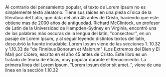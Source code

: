 Al contrario del pensamiento popular, el texto de Lorem Ipsum no es simplemente texto aleatorio.
Tiene sus raices en una pieza cl´sica de la literatura del Latin, que data del año 45 antes de
Cristo, haciendo que este obtiene mas de 2000 años de antiguedad. Richard McClintock, un profesor
de Latin de la Universidad de Hampden-Sydney en Virginia, encontró una de las palabras más 
oscuras de la lengua del latín, "consecteur", en un pasaje de Lorem Ipsum, y al seguir leyendo 
distintos textos del latín, descubrió la fuente indudable. Lorem Ipsum viene de las secciones 1.
10.32 y 1.10.33 de "de Finnibus Bonorum et Malorum" (Los Extremos del Bien y El Mal) por Cicero, 
escrito en el año 45 antes de Cristo. Este libro es un tratado de teoría de éticas, muy popular 
durante el Renacimiento. La primera linea del Lorem Ipsum, "Lorem ipsum dolor sit amet..", viene 
de una linea en la sección 1.10.32    